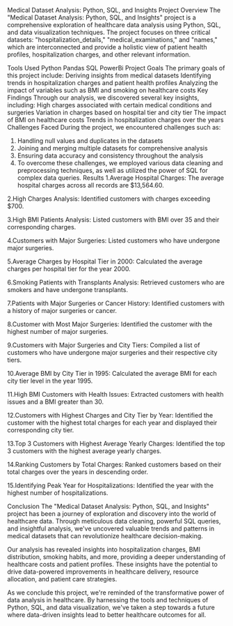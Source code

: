 Medical Dataset Analysis: Python, SQL, and Insights
Project Overview
The "Medical Dataset Analysis: Python, SQL, and Insights" project is a comprehensive exploration of healthcare data analysis using Python, SQL, and data visualization techniques. The project focuses on three critical datasets: "hospitalization_details," "medical_examinations," and "names," which are interconnected and provide a holistic view of patient health profiles, hospitalization charges, and other relevant information.

Tools Used
Python
Pandas
SQL
PowerBi
Project Goals
The primary goals of this project include:
Deriving insights from medical datasets
Identifying trends in hospitalization charges and patient health profiles
Analyzing the impact of variables such as BMI and smoking on healthcare costs
Key Findings
Through our analysis, we discovered several key insights, including:
High charges associated with certain medical conditions and surgeries
Variation in charges based on hospital tier and city tier
The impact of BMI on healthcare costs
Trends in hospitalization charges over the years
Challenges Faced
During the project, we encountered challenges such as:
1. Handling null values and duplicates in the datasets
2. Joining and merging multiple datasets for comprehensive analysis
3. Ensuring data accuracy and consistency throughout the analysis
4. To overcome these challenges, we employed various data cleaning and preprocessing techniques, as well as utilized the power of SQL for complex data queries.
Results
1.Average Hospital Charges: The average hospital charges across all records are $13,564.60.

2.High Charges Analysis: Identified customers with charges exceeding $700.

3.High BMI Patients Analysis: Listed customers with BMI over 35 and their corresponding charges.

4.Customers with Major Surgeries: Listed customers who have undergone major surgeries.

5.Average Charges by Hospital Tier in 2000: Calculated the average charges per hospital tier for the year 2000.

6.Smoking Patients with Transplants Analysis: Retrieved customers who are smokers and have undergone transplants.

7.Patients with Major Surgeries or Cancer History: Identified customers with a history of major surgeries or cancer.

8.Customer with Most Major Surgeries: Identified the customer with the highest number of major surgeries.

9.Customers with Major Surgeries and City Tiers: Compiled a list of customers who have undergone major surgeries and their respective city tiers.

10.Average BMI by City Tier in 1995: Calculated the average BMI for each city tier level in the year 1995.

11.High BMI Customers with Health Issues: Extracted customers with health issues and a BMI greater than 30.

12.Customers with Highest Charges and City Tier by Year: Identified the customer with the highest total charges for each year and displayed their corresponding city tier.

13.Top 3 Customers with Highest Average Yearly Charges: Identified the top 3 customers with the highest average yearly charges.

14.Ranking Customers by Total Charges: Ranked customers based on their total charges over the years in descending order.

15.Identifying Peak Year for Hospitalizations: Identified the year with the highest number of hospitalizations.

Conclusion
The "Medical Dataset Analysis: Python, SQL, and Insights" project has been a journey of exploration and discovery into the world of healthcare data. Through meticulous data cleaning, powerful SQL queries, and insightful analysis, we've uncovered valuable trends and patterns in medical datasets that can revolutionize healthcare decision-making.

Our analysis has revealed insights into hospitalization charges, BMI distribution, smoking habits, and more, providing a deeper understanding of healthcare costs and patient profiles. These insights have the potential to drive data-powered improvements in healthcare delivery, resource allocation, and patient care strategies.

As we conclude this project, we're reminded of the transformative power of data analysis in healthcare. By harnessing the tools and techniques of Python, SQL, and data visualization, we've taken a step towards a future where data-driven insights lead to better healthcare outcomes for all.
